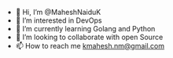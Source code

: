 - 👋 Hi, I’m @MaheshNaiduK
- 👀 I’m interested in DevOps
- 🌱 I’m currently learning Golang and Python
- 💞️ I’m looking to collaborate with open Source
- 📫 How to reach me kmahesh.nm@gmail.com

<!---
maheshnaiduk2/maheshnaiduk2 is a ✨ special ✨ repository because its `README.md` (this file) appears on your GitHub profile.
You can click the Preview link to take a look at your changes.
--->

